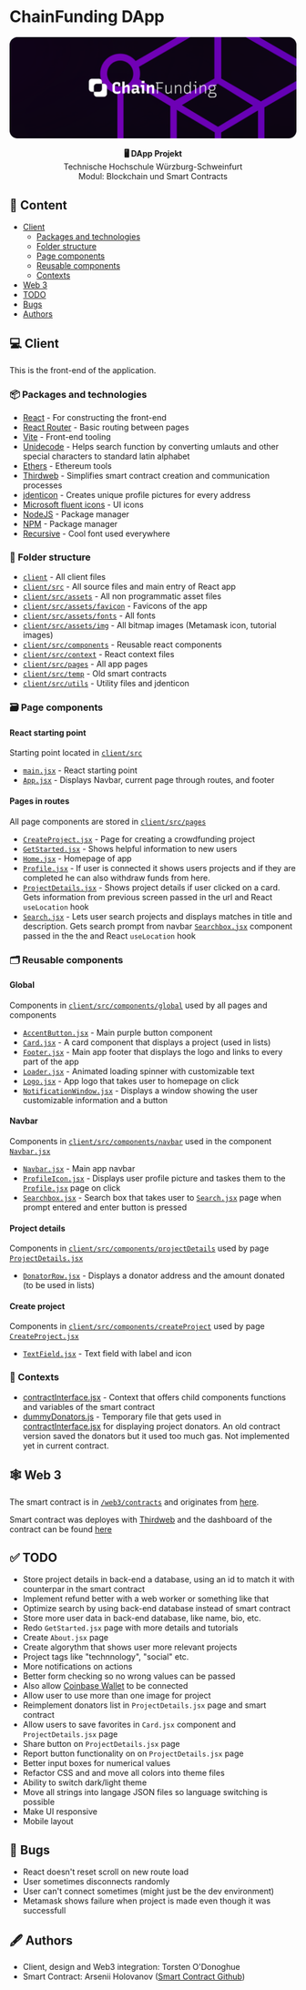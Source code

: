# ChainFunding DApp

![](readme/chainfundingLogo.png)

<p align="center">
  <strong>🖥️ DApp Projekt</strong><br>
  Technische Hochschule Würzburg-Schweinfurt<br/>
  Modul: Blockchain und Smart Contracts<br/>
</p>

## 📖 Content

- [Client](#-client)
  - [Packages and technologies](#-packages-and-technologies)
  - [Folder structure](#-folder-structure)
  - [Page components](#-page-components)
  - [Reusable components](#-reusable-components)
  - [Contexts](#-contexts)
- [Web 3](#-web-3)
- [TODO](#-todo)
- [Bugs](#-bugs)
- [Authors](#-authors)

## 💻 Client

This is the front-end of the application.

### 📦 Packages and technologies

- [React](https://reactjs.org/) - For constructing the front-end
- [React Router](https://reactrouter.com/en/main) - Basic routing between pages
- [Vite](https://vitejs.dev/) - Front-end tooling
- [Unidecode](https://www.npmjs.com/package/unidecode) - Helps search function by converting umlauts and other special characters to standard latin alphabet
- [Ethers](https://www.npmjs.com/package/ethers) - Ethereum tools
- [Thirdweb](https://thirdweb.com/) - Simplifies smart contract creation and communication processes
- [jdenticon](https://jdenticon.com/) - Creates unique profile pictures for every address
- [Microsoft fluent icons](https://fluenticons.co/) - UI icons
- [NodeJS](https://nodejs.org/en/) - Package manager
- [NPM](https://www.npmjs.com/) - Package manager
- [Recursive](https://www.recursive.design/) - Cool font used everywhere

### 📁 Folder structure

- [`client`](/client/) - All client files
- [`client/src`](/client/src) - All source files and main entry of React app
- [`client/src/assets`](/client/src/assets/) - All non programmatic asset files
- [`client/src/assets/favicon`](/client/src/assets/favicon) - Favicons of the app
- [`client/src/assets/fonts`](/client/src/assets/fonts) - All fonts
- [`client/src/assets/img`](/client/src/assets/img) - All bitmap images (Metamask icon, tutorial images)
- [`client/src/components`](/client/src/components) - Reusable react components
- [`client/src/context`](/client/src/context) - React context files
- [`client/src/pages`](/client/src/pages) - All app pages
- [`client/src/temp`](/client/src/temp) - Old smart contracts
- [`client/src/utils`](/client/src/utils) - Utility files and jdenticon

### 🗃️ Page components

#### React starting point

Starting point located in [`client/src`](/client/src)

- [`main.jsx`](/client/src/main.jsx) - React starting point
- [`App.jsx`](/client/src/App.jsx) - Displays Navbar, current page through routes, and footer

#### Pages in routes

All page components are stored in [`client/src/pages`](/client/src/pages)

- [`CreateProject.jsx`](/client/src/pages/CreateProject.jsx) - Page for creating a crowdfunding project
- [`GetStarted.jsx`](/client/src/pages/GetStarted.jsx) - Shows helpful information to new users
- [`Home.jsx`](/client/src/pages/Home.jsx) - Homepage of app
- [`Profile.jsx`](/client/src/pages/Profile.jsx) - If user is connected it shows users projects and if they are completed he can also withdraw funds from here.
- [`ProjectDetails.jsx`](/client/src/pages/ProjectDetails.jsx) - Shows project details if user clicked on a card. Gets information from previous screen passed in the url and React `useLocation` hook
- [`Search.jsx`](/client/src/pages/Search.jsx) - Lets user search projects and displays matches in title and description. Gets search prompt from navbar [`Searchbox.jsx`](/client/src/components/navbar/Searchbox.jsx) component passed in the the  and React `useLocation` hook

### 🗂️ Reusable components

#### Global

Components in [`client/src/components/global`](/client/src/components/global) used by all pages and components

- [`AccentButton.jsx`](/client/src/components/global/AccentButton.jsx) - Main purple button component
- [`Card.jsx`](/client/src/components/global/Card.jsx) - A card component that displays a project (used in lists)
- [`Footer.jsx`](/client/src/components/global/Footer.jsx) - Main app footer that displays the logo and links to every part of the app
- [`Loader.jsx`](/client/src/components/global/Loader.jsx) - Animated loading spinner with customizable text
- [`Logo.jsx`](/client/src/components/global/Logo.jsx) - App logo that takes user to homepage on click
- [`NotificationWindow.jsx`](/client/src/components/global/NotificationWindow.jsx) - Displays a window showing the user customizable information and a button

#### Navbar

Components in [`client/src/components/navbar`](/client/src/components/navbar) used in the component [`Navbar.jsx`](/client/src/components/navbar/Navbar.jsx)

- [`Navbar.jsx`](/client/src/components/navbar/Navbar.jsx) - Main app navbar
- [`ProfileIcon.jsx`](/client/src/components/navbar/ProfileIcon.jsx) - Displays user profile picture and taskes them to the [`Profile.jsx`](/client/src/pages/Profile.jsx) page on click
- [`Searchbox.jsx`](/client/src/components/navbar/Searchbox.jsx) - Search box that takes user to [`Search.jsx`](/client/src/pages/Search.jsx) page when prompt entered and enter button is pressed

#### Project details

Components in [`client/src/components/projectDetails`](/client/src/components/projectDetails) used by page [`ProjectDetails.jsx`](/client/src/pages/ProjectDetails.jsx)

- [`DonatorRow.jsx`](/client/src/components/projectDetails/DonatorRow.jsx) - Displays a donator address and the amount donated (to be used in lists)

#### Create project

Components in [`client/src/components/createProject`](/client/src/components/createProject) used by page [`CreateProject.jsx`](/client/src/pages/CreateProject.jsx)

- [`TextField.jsx`](/client/src/components/createProject/TextField.jsx) - Text field with label and icon

### 🌯 Contexts

- [contractInterface.jsx](/client/src/context/contractInterface.jsx) - Context that offers child components functions and variables of the smart contract
- [dummyDonators.js](/client/src/context/dummyDonatorList.js) - Temporary file that gets used in [contractInterface.jsx](/client/src/context/contractInterface.jsx) for displaying project donators. An old contract version saved the donators but it used too much gas. Not implemented yet in current contract.

## 🕸️ Web 3

The smart contract is in [`/web3/contracts`](/web3/contracts) and originates from [here](https://github.com/BestFighter8/CrowdFunding_Dapp/blob/master/contracts/CrowdfundingCampaign.sol).

Smart contract was deployes with [Thirdweb](https://thirdweb.com/) and the dashboard of the contract can be found [here](https://thirdweb.com/goerli/0xa3162CAfDFbC006A2350C575872042ea22F38c9D/)

## ✅ TODO

- Store project details in back-end a database, using an id to match it with counterpar in the smart contract
- Implement refund better with a web worker or something like that
- Optimize search by using back-end database instead of smart contract
- Store more user data in back-end database, like name, bio, etc.
- Redo `GetStarted.jsx` page with more details and tutorials
- Create `About.jsx` page
- Create algorythm that shows user more relevant projects
- Project tags like "technnology", "social" etc.
- More notifications on actions
- Better form checking so no wrong values can be passed
- Also allow [Coinbase Wallet](https://www.coinbase.com/wallet) to be connected
- Allow user to use more than one image for project
- Reimplement donators list in `ProjectDetails.jsx` page and smart contract
- Allow users to save favorites in `Card.jsx` component and `ProjectDetails.jsx` page
- Share button on `ProjectDetails.jsx` page
- Report button functionality on on `ProjectDetails.jsx` page
- Better input boxes for numerical values
- Refactor CSS and and move all colors into theme files
- Ability to switch dark/light theme
- Move all strings into langage JSON files so language switching is possible
- Make UI responsive
- Mobile layout

## 🐛 Bugs

- React doesn't reset scroll on new route load
- User sometimes disconnects randomly
- User can't connect sometimes (might just be the dev environment)
- Metamask shows failure when project is made even though it was successfull

## 🖋️ Authors

- Client, design and Web3 integration: Torsten O'Donoghue
- Smart Contract: Arsenii Holovanov ([Smart Contract Github](https://github.com/BestFighter8/CrowdFunding_Dapp))
